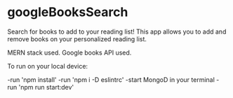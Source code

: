 # googleBooksSearch

Search for books to add to your reading list! This app allows you to add and remove books on your personalized reading list.

MERN stack used. Google books API used. 

To run on your local device:

-run 'npm install'
-run 'npm i -D eslintrc'
-start MongoD in your terminal
-run 'npm run start:dev'
